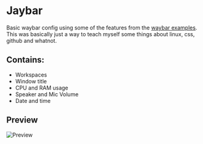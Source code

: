 # Jaybar
Basic waybar config using some of the features from the [waybar examples](https://github.com/Alexays/Waybar/wiki/Examples).
This was basically just a way to teach myself some things about linux, css, github and whatnot.

## Contains:
- Workspaces
- Window title
- CPU and RAM usage
- Speaker and Mic Volume
- Date and time
## Preview
![Preview](https://i.postimg.cc/DyXx1hN8/Jaybar-Preview.png)
